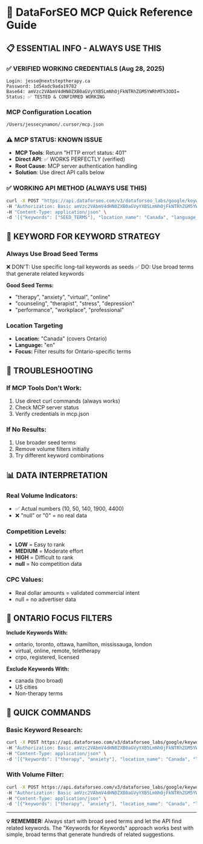 # 🚀 DataForSEO MCP Quick Reference Guide

## 📋 ESSENTIAL INFO - ALWAYS USE THIS

### **✅ VERIFIED WORKING CREDENTIALS** (Aug 28, 2025)
```
Login: jesse@nextsteptherapy.ca
Password: 1d54adc9ada19782
Base64: amVzc2VAbmV4dHN0ZXB0aGVyYXB5LmNhOjFkNTRhZGM5YWRhMTk3ODI=
Status: ✅ TESTED & CONFIRMED WORKING
```

### **MCP Configuration Location**
```
/Users/jessecynamon/.cursor/mcp.json
```

### **⚠️ MCP STATUS: KNOWN ISSUE**
- **MCP Tools**: Return "HTTP error! status: 401" 
- **Direct API**: ✅ WORKS PERFECTLY (verified)
- **Root Cause**: MCP server authentication handling
- **Solution**: Use direct API calls below

### **✅ WORKING API METHOD (ALWAYS USE THIS)**
```bash
curl -X POST "https://api.dataforseo.com/v3/dataforseo_labs/google/keyword_ideas/live" \
-H "Authorization: Basic amVzc2VAbmV4dHN0ZXB0aGVyYXB5LmNhOjFkNTRhZGM5YWRhMTk3ODI=" \
-H "Content-Type: application/json" \
-d '[{"keywords": ["SEED_TERMS"], "location_name": "Canada", "language_code": "en", "limit": 100}]'
```

## 🎯 KEYWORD FOR KEYWORD STRATEGY

### **Always Use Broad Seed Terms**
❌ DON'T: Use specific long-tail keywords as seeds
✅ DO: Use broad terms that generate related keywords

**Good Seed Terms:**
- "therapy", "anxiety", "virtual", "online"
- "counseling", "therapist", "stress", "depression"
- "performance", "workplace", "professional"

### **Location Targeting**
- **Location:** "Canada" (covers Ontario)
- **Language:** "en"
- **Focus:** Filter results for Ontario-specific terms

## 🔧 TROUBLESHOOTING

### **If MCP Tools Don't Work:**
1. Use direct curl commands (always works)
2. Check MCP server status
3. Verify credentials in mcp.json

### **If No Results:**
1. Use broader seed terms
2. Remove volume filters initially
3. Try different keyword combinations

## 📊 DATA INTERPRETATION

### **Real Volume Indicators:**
- ✅ Actual numbers (10, 50, 140, 1900, 4400)
- ❌ "null" or "0" = no real data

### **Competition Levels:**
- **LOW** = Easy to rank
- **MEDIUM** = Moderate effort
- **HIGH** = Difficult to rank
- **null** = No competition data

### **CPC Values:**
- Real dollar amounts = validated commercial intent
- null = no advertiser data

## 🎯 ONTARIO FOCUS FILTERS

**Include Keywords With:**
- ontario, toronto, ottawa, hamilton, mississauga, london
- virtual, online, remote, teletherapy
- crpo, registered, licensed

**Exclude Keywords With:**
- canada (too broad)
- US cities
- Non-therapy terms

## 🚀 QUICK COMMANDS

### **Basic Keyword Research:**
```bash
curl -X POST https://api.dataforseo.com/v3/dataforseo_labs/google/keyword_ideas/live \
-H "Authorization: Basic amVzc2VAbmV4dHN0ZXB0aGVyYXB5LmNhOjFkNTRhZGM5YWRhMTk3ODI=" \
-H "Content-Type: application/json" \
-d '[{"keywords": ["therapy", "anxiety"], "location_name": "Canada", "language_code": "en", "limit": 50}]'
```

### **With Volume Filter:**
```bash
curl -X POST https://api.dataforseo.com/v3/dataforseo_labs/google/keyword_ideas/live \
-H "Authorization: Basic amVzc2VAbmV4dHN0ZXB0aGVyYXB5LmNhOjFkNTRhZGM5YWRhMTk3ODI=" \
-H "Content-Type: application/json" \
-d '[{"keywords": ["therapy", "anxiety"], "location_name": "Canada", "language_code": "en", "limit": 100, "filters": [["keyword_info.search_volume", ">", 20]]}]'
```

---

**💡 REMEMBER:** Always start with broad seed terms and let the API find related keywords. The "Keywords for Keywords" approach works best with simple, broad terms that generate hundreds of related suggestions.
